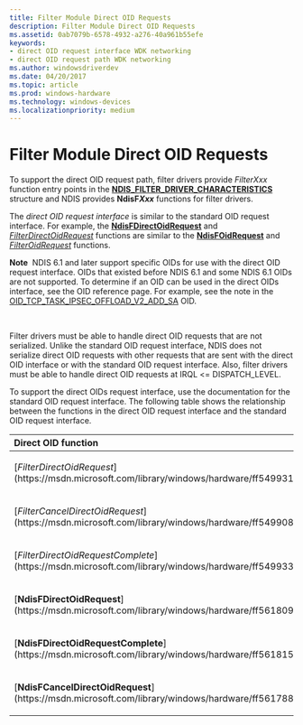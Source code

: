 ```yaml
---
title: Filter Module Direct OID Requests
description: Filter Module Direct OID Requests
ms.assetid: 0ab7079b-6578-4932-a276-40a961b55efe
keywords:
- direct OID request interface WDK networking
- direct OID request path WDK networking
ms.author: windowsdriverdev
ms.date: 04/20/2017
ms.topic: article
ms.prod: windows-hardware
ms.technology: windows-devices
ms.localizationpriority: medium
---
```


# Filter Module Direct OID Requests





To support the direct OID request path, filter drivers provide *FilterXxx* function entry points in the [**NDIS\_FILTER\_DRIVER\_CHARACTERISTICS**](https://msdn.microsoft.com/library/windows/hardware/ff565515) structure and NDIS provides **NdisF*Xxx*** functions for filter drivers.

The *direct OID request interface* is similar to the standard OID request interface. For example, the [**NdisFDirectOidRequest**](https://msdn.microsoft.com/library/windows/hardware/ff561809) and [*FilterDirectOidRequest*](https://msdn.microsoft.com/library/windows/hardware/ff549931) functions are similar to the [**NdisFOidRequest**](https://msdn.microsoft.com/library/windows/hardware/ff561830) and [*FilterOidRequest*](https://msdn.microsoft.com/library/windows/hardware/ff549954) functions.

**Note**  NDIS 6.1 and later support specific OIDs for use with the direct OID request interface. OIDs that existed before NDIS 6.1 and some NDIS 6.1 OIDs are not supported. To determine if an OID can be used in the direct OIDs interface, see the OID reference page. For example, see the note in the [OID\_TCP\_TASK\_IPSEC\_OFFLOAD\_V2\_ADD\_SA](https://msdn.microsoft.com/library/windows/hardware/ff569812) OID.

 

Filter drivers must be able to handle direct OID requests that are not serialized. Unlike the standard OID request interface, NDIS does not serialize direct OID requests with other requests that are sent with the direct OID interface or with the standard OID request interface. Also, filter drivers must be able to handle direct OID requests at IRQL &lt;= DISPATCH\_LEVEL.

To support the direct OIDs request interface, use the documentation for the standard OID request interface. The following table shows the relationship between the functions in the direct OID request interface and the standard OID request interface.

<table>
<colgroup>
<col width="50%" />
<col width="50%" />
</colgroup>
<thead>
<tr class="header">
<th align="left">Direct OID function</th>
<th align="left">Standard OID function</th>
</tr>
</thead>
<tbody>
<tr class="odd">
<td align="left"><p>[<em>FilterDirectOidRequest</em>](https://msdn.microsoft.com/library/windows/hardware/ff549931)</p></td>
<td align="left"><p>[<em>FilterOidRequest</em>](https://msdn.microsoft.com/library/windows/hardware/ff549954)</p></td>
</tr>
<tr class="even">
<td align="left"><p>[<em>FilterCancelDirectOidRequest</em>](https://msdn.microsoft.com/library/windows/hardware/ff549908)</p></td>
<td align="left"><p>[<em>FilterCancelOidRequest</em>](https://msdn.microsoft.com/library/windows/hardware/ff549911)</p></td>
</tr>
<tr class="odd">
<td align="left"><p>[<em>FilterDirectOidRequestComplete</em>](https://msdn.microsoft.com/library/windows/hardware/ff549933)</p></td>
<td align="left"><p>[<em>FilterOidRequestComplete</em>](https://msdn.microsoft.com/library/windows/hardware/ff549956)</p></td>
</tr>
<tr class="even">
<td align="left"><p>[<strong>NdisFDirectOidRequest</strong>](https://msdn.microsoft.com/library/windows/hardware/ff561809)</p></td>
<td align="left"><p>[<strong>NdisFOidRequest</strong>](https://msdn.microsoft.com/library/windows/hardware/ff561830)</p></td>
</tr>
<tr class="odd">
<td align="left"><p>[<strong>NdisFDirectOidRequestComplete</strong>](https://msdn.microsoft.com/library/windows/hardware/ff561815)</p></td>
<td align="left"><p>[<strong>NdisFDirectOidRequestComplete</strong>](https://msdn.microsoft.com/library/windows/hardware/ff561815)</p></td>
</tr>
<tr class="even">
<td align="left"><p>[<strong>NdisFCancelDirectOidRequest</strong>](https://msdn.microsoft.com/library/windows/hardware/ff561788)</p></td>
<td align="left"><p>[<strong>NdisFCancelOidRequest</strong>](https://msdn.microsoft.com/library/windows/hardware/ff561792)</p></td>
</tr>
</tbody>
</table>

 

 

 





